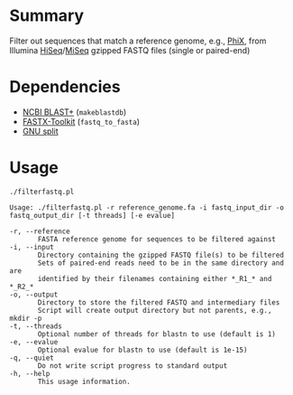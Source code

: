 # Summary
Filter out sequences that match a reference genome, e.g., [PhiX](https://www.illumina.com/content/dam/illumina-support/documents/products/technotes/technote_phixcontrolv3.pdf), from Illumina [HiSeq](https://www.illumina.com/systems/sequencing-platforms/hiseq-3000-4000.html)/[MiSeq](https://www.illumina.com/systems/sequencing-platforms/miseq.html) gzipped FASTQ files (single or paired-end)

# Dependencies
* [NCBI BLAST+](https://blast.ncbi.nlm.nih.gov/doc/blast-help/downloadblastdata.html#downloadblastdata) (<code>makeblastdb</code>)
* [FASTX-Toolkit](http://hannonlab.cshl.edu/fastx_toolkit/) (<code>fastq_to_fasta</code>)
* [GNU split](https://www.gnu.org/software/coreutils/manual/html_node/split-invocation.html)

# Usage
```text
./filterfastq.pl 

Usage: ./filterfastq.pl -r reference_genome.fa -i fastq_input_dir -o fastq_output_dir [-t threads] [-e evalue]

-r, --reference
       FASTA reference genome for sequences to be filtered against
-i, --input
       Directory containing the gzipped FASTQ file(s) to be filtered
       Sets of paired-end reads need to be in the same directory and are
       identified by their filenames containing either *_R1_* and *_R2_*
-o, --output
       Directory to store the filtered FASTQ and intermediary files
       Script will create output directory but not parents, e.g., mkdir -p
-t, --threads
       Optional number of threads for blastn to use (default is 1)
-e, --evalue
       Optional evalue for blastn to use (default is 1e-15)
-q, --quiet
       Do not write script progress to standard output
-h, --help
       This usage information.
```
